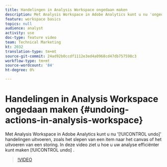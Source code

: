 ```yaml
---
title: Handelingen in Analysis Workspace ongedaan maken
description: Met Analysis Workspace in Adobe Analytics kunt u nu 'ongedaan maken'-handelingen uitvoeren, zoals het slepen van een item naar het canvas of het uitvoeren van een storing. In deze video ziet u hoe u Ongedaan maken kunt gebruiken om efficiënter te analyseren.
feature: workspace basics
topics: null
audience: analyst
activity: use
doc-type: feature video
team: Technical Marketing
kt: 2032
translation-type: tm+mt
source-git-commit: 24ad92b0ccdf1112e3ed4a0968cd47db757598c3
workflow-type: tm+mt
source-wordcount: '84'
ht-degree: 0%

---
```



# Handelingen in Analysis Workspace ongedaan maken {#undoing-actions-in-analysis-workspace}

Met Analysis Workspace in Adobe Analytics kunt u nu &#39;[!UICONTROL undo]&#39; handelingen uitvoeren, zoals het slepen van een item naar het canvas of het uitvoeren van een storing. In deze video ziet u hoe u uw analyse efficiënter kunt maken [!UICONTROL undo] .

>[!VIDEO](https://video.tv.adobe.com/v/23983/?quality=12)

